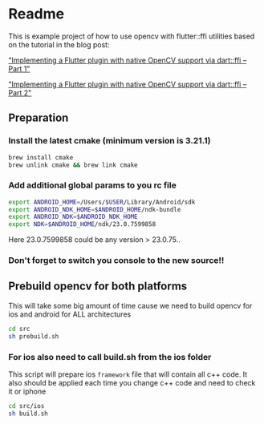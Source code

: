 # Readme
This is example project of how to use opencv with flutter::ffi utilities based on the tutorial in the blog post:

["Implementing a Flutter plugin with native OpenCV support via dart::ffi – Part 1"](https://scanbot.io/blog/implementing-a-flutter-plugin-with-native-opencv-support-via-dartffi-part-1-2/)

["Implementing a Flutter plugin with native OpenCV support via dart::ffi – Part 2"](https://scanbot.io/blog/implementing-a-flutter-plugin-with-native-opencv-support-via-dartffi-part-2-2/)
## Preparation
### Install the latest cmake (minimum version is 3.21.1)
```bash
brew install cmake
brew unlink cmake && brew link cmake
```
### Add additional global params to you rc file
```bash
export ANDROID_HOME=/Users/$USER/Library/Android/sdk
export ANDROID_NDK_HOME=$ANDROID_HOME/ndk-bundle
export ANDROID_NDK=$ANDROID_NDK_HOME
export NDK=$ANDROID_HOME/ndk/23.0.7599858
```
Here 23.0.7599858 could be any version > 23.0.75..
### Don't forget to switch you console to the new source!!

## Prebuild opencv for both platforms
This will take some big amount of time cause we need to build opencv for ios and android for ALL architectures
```bash
cd src
sh prebuild.sh
```
### For ios also need to call build.sh from the ios folder
This script will prepare ios `framework` file that will contain all c++ code. It also should be applied each time you change c++ code and need to check it or iphone
```bash
cd src/ios
sh build.sh
```
